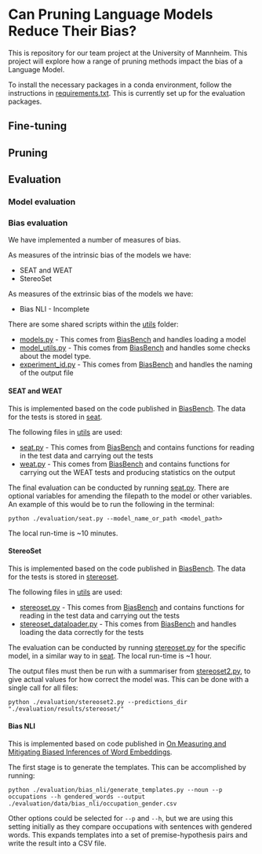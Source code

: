 # Can Pruning Language Models Reduce Their Bias?

This is repository for our team project at the University of Mannheim. This project will explore how a range of pruning methods impact the bias of a Language Model.

To install the necessary packages in a conda environment, follow the instructions in [requirements.txt](requirements.txt). This is currently set up for the evaluation packages.

## Fine-tuning

## Pruning

## Evaluation

### Model evaluation

### Bias evaluation

We have implemented a number of measures of bias.

As measures of the intrinsic bias of the models we have:
- SEAT and WEAT
- StereoSet

As measures of the extrinsic bias of the models we have:
- Bias NLI - Incomplete

There are some shared scripts within the [utils](evaluation/utils/) folder:
- [models.py](evaluation/utils/models.py) - This comes from [BiasBench](https://github.com/McGill-NLP/bias-bench) and handles loading a model
- [model_utils.py](evaluation/utils/model_utils.py) - This comes from [BiasBench](https://github.com/McGill-NLP/bias-bench) and handles some checks about the model type.
- [experiment_id.py](evaluation/utils/experiment_id.py) - This comes from [BiasBench](https://github.com/McGill-NLP/bias-bench) and handles the naming of the output file

#### SEAT and WEAT

This is implemented based on the code published in [BiasBench](https://github.com/McGill-NLP/bias-bench). The data for the tests is stored in [seat](evaluation/data/seat/).

The following files in [utils](evaluation/utils/) are used:
- [seat.py](evaluation/utils/seat.py) - This comes from [BiasBench](https://github.com/McGill-NLP/bias-bench) and contains functions for reading in the test data and carrying out the tests
- [weat.py](evaluation/utils/weat.py) - This comes from [BiasBench](https://github.com/McGill-NLP/bias-bench) and contains functions for carrying out the WEAT tests and producing statistics on the output

The final evaluation can be conducted by running [seat.py](evaluation/seat.py). There are optional variables for amending the filepath to the model or other variables. An example of this would be to run the following in the terminal:

```
python ./evaluation/seat.py --model_name_or_path <model_path>
```

The local run-time is ~10 minutes.

#### StereoSet

This is implemented based on the code published in [BiasBench](https://github.com/McGill-NLP/bias-bench). The data for the tests is stored in [stereoset](evaluation/data/stereoset/).

The following files in [utils](evaluation/utils/) are used:
- [stereoset.py](evaluation/utils/stereoset.py) - This comes from [BiasBench](https://github.com/McGill-NLP/bias-bench) and contains functions for reading in the test data and carrying out the tests
- [stereoset_dataloader.py](evaluation/utils/stereoset_dataloader.py) - This comes from [BiasBench](https://github.com/McGill-NLP/bias-bench) and handles loading the data correctly for the tests

The evaluation can be conducted by running [stereoset.py](evaluation/stereoset.py) for the specific model, in a similar way to in [seat](#seat-and-weat). The local run-time is ~1 hour.

The output files must then be run with a summariser from [stereoset2.py](evaluation/stereoset2.py), to give actual values for how correct the model was. This can be done with a single call for all files:

```
python ./evaluation/stereoset2.py --predictions_dir "./evaluation/results/stereoset/"
```

#### Bias NLI

This is implemented based on code published in [On Measuring and Mitigating Biased Inferences of Word Embeddings](https://github.com/sunipa/On-Measuring-and-Mitigating-Biased-Inferences-of-Word-Embeddings/tree/master/word_lists).

The first stage is to generate the templates. This can be accomplished by running:

``` 
python ./evaluation/bias_nli/generate_templates.py --noun --p occupations --h gendered_words --output ./evaluation/data/bias_nli/occupation_gender.csv
```

Other options could be selected for `--p` and `--h`, but we are using this setting initially as they compare occupations with sentences with gendered words. This expands templates into a set of premise-hypothesis pairs and write the result into a CSV file.